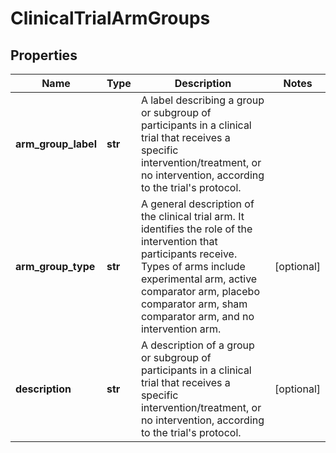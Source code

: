 # ClinicalTrialArmGroups

## Properties
Name | Type | Description | Notes
------------ | ------------- | ------------- | -------------
**arm_group_label** | **str** | A label describing a group or subgroup of participants in a clinical trial that receives a specific intervention/treatment, or no intervention, according to the trial&#x27;s protocol. | 
**arm_group_type** | **str** | A general description of the clinical trial arm. It identifies the role of the intervention that participants receive. Types of arms include experimental arm, active comparator arm, placebo comparator arm, sham comparator arm, and no intervention arm. | [optional] 
**description** | **str** | A description of a group or subgroup of participants in a clinical trial that receives a specific intervention/treatment, or no intervention, according to the trial&#x27;s protocol. | [optional] 



